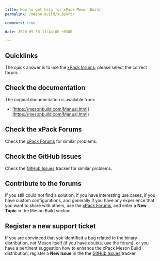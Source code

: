 ```yaml
---
title: How to get help for xPack Meson Build
permalink: /meson-build/support/

comments: true

date: 2020-09-30 11:44:00 +0300

---
```


## Quicklinks

The quick answer is to use the
[xPack forums](https://www.tapatalk.com/groups/xpack/); please select
the correct forum.

## Check the documentation

The original documentation is available from:

- [https://mesonbuild.com/Manual.html](https://mesonbuild.com/Manual.html)

## Check the xPack Forums

Check the [xPack Forums](https://www.tapatalk.com/groups/xpack/) for
similar problems.

## Check the GitHub Issues

Check the
[GitHub Issues](https://github.com/xpack-dev-tools/meson-build-xpack/issues/)
tracker for similar problems.

## Contribute to the forums

If you still could not find a solution, if you have interesting use
cases, if you have custom configurations, and generally if you have
any experience that you want to share with others, use the
[xPack Forums](https://www.tapatalk.com/groups/xpack/),
and enter a **New Topic** in the Meson Build section.

## Register a new support ticket

If you are convinced that you identified a bug related to the binary
distribution, not Meson itself (if you have doubts, use the forum),
or you have a pertinent suggestion how to enhance the xPack Meson Build
distribution, register a **New Issue** in the the
[GitHub Issues](https://github.com/xpack-dev-tools/meson-build-xpack/issues/)
tracker.
